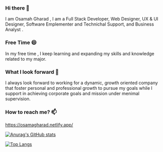 ### Hi there 👋
I am Osamah Gharad , I am a Full Stack Developer, Web Designer, UX & UI Designer, Software Emplementer and  Technichal Support, and Business Analyst . 
<!--
**OsamahGharad/OsamahGharad** is a ✨ _special_ ✨ repository because its `README.md` (this file) appears on your GitHub profile.

Here are some ideas to get you started:

- 🔭 I’m currently working on ...
- 🌱 I’m currently learning React Native
- 👯 I’m looking to collaborate on ...
- 🤔 I’m looking for help with ...
- 💬 Ask me about ...
- 📫 How to reach me: ...
- 😄 Pronouns: ...
- ⚡ Fun fact: ...
-->

### Free Time 😄 
In my free time , I keep learning and expanding my skills and knowledge related to my major.
### What I look forward  👯
I always look forward to working for a dynamic, growth oriented company that foster personal and professional growth to pursue my goals while I support in achieving corporate goals and mission under menimal supervision.

###  How to reach me? 📫
https://osamagharad.netlify.app/

[![Anurag's GitHub stats](https://github-readme-stats.vercel.app/api?username=OsamahGharad)](https://github.com/anuraghazra/github-readme-stats)

[![Top Langs](https://github-readme-stats.vercel.app/api/top-langs/?username=OsamahGharad)](https://github.com/OsamahGharad/github-readme-stats)



